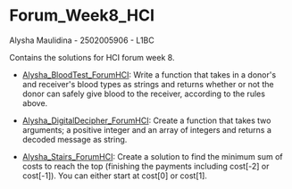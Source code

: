 # Forum_Week8_HCI

Alysha Maulidina - 2502005906 - L1BC

Contains the solutions for HCI forum week 8.

- <a href ="https://github.com/alyshapm/Forum_Week8_HCI/blob/main/Alysha_BloodType_ForumHCI.js">Alysha_BloodTest_ForumHCI</a>: Write a function that takes in a donor's and receiver's blood types as strings and returns whether or not the donor can safely give blood to the receiver, according to the rules above.

- <a href="https://github.com/alyshapm/Forum_Week8_HCI/blob/main/Alysha_DigitalDecipher_ForumHCI.js">Alysha_DigitalDecipher_ForumHCI</a>: Create a function that takes two arguments; a positive integer and an array of integers and returns a decoded message as string.

- <a href="https://github.com/alyshapm/Forum_Week8_HCI/blob/main/Alysha_Stairs_ForumHCI.js">Alysha_Stairs_ForumHCI</a>: Create a solution to find the minimum sum of costs to reach the top (finishing the payments including cost[-2] or cost[-1]). You can either start at cost[0] or cost[1].
